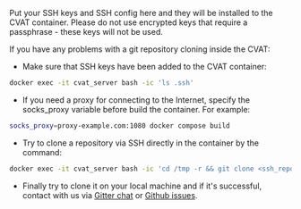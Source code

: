 Put your SSH keys and SSH config here and they will be installed to the CVAT container.
Please do not use encrypted keys that require a passphrase - these keys will not be used.

If you have any problems with a git repository cloning inside the CVAT:

- Make sure that SSH keys have been added to the CVAT container:

```bash
docker exec -it cvat_server bash -ic 'ls .ssh'
```

- If you need a proxy for connecting to the Internet, specify the socks_proxy variable before build the container.
  For example:

```bash
socks_proxy=proxy-example.com:1080 docker compose build
```

- Try to clone a repository via SSH directly in the container by the command:

```bash
docker exec -it cvat_server bash -ic 'cd /tmp -r && git clone <ssh_repository_url>'
```

- Finally try to clone it on your local machine and if it's successful, contact with us via [Gitter chat](https://gitter.im/opencv-cvat) or [Github issues](https://github.com/opencv/cvat/issues).
